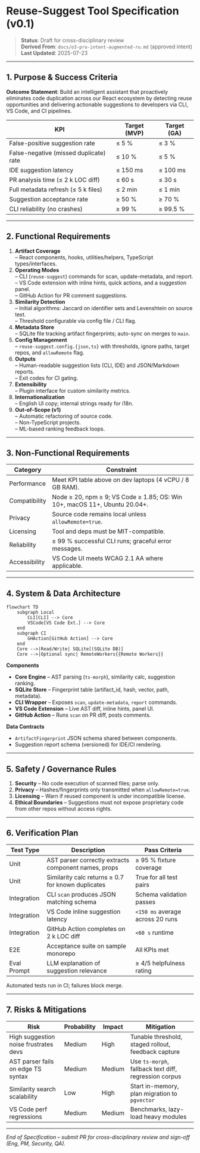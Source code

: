 # Reuse-Suggest Tool Specification (v0.1)

> **Status**: Draft for cross-disciplinary review  
> **Derived From**: `docs/o3-pro-intent-augmented-ru.md` (approved intent)  
> **Last Updated**: 2025-07-23

---

## 1. Purpose & Success Criteria

**Outcome Statement**: Build an intelligent assistant that proactively eliminates code duplication across our React ecosystem by detecting reuse opportunities and delivering actionable suggestions to developers via CLI, VS Code, and CI pipelines.

| KPI | Target (MVP) | Target (GA) |
|-----|--------------|-------------|
| False-positive suggestion rate | ≤ 5 % | ≤ 3 % |
| False-negative (missed duplicate) rate | ≤ 10 % | ≤ 5 % |
| IDE suggestion latency | ≤ 150 ms | ≤ 100 ms |
| PR analysis time (≤ 2 k LOC diff) | ≤ 60 s | ≤ 30 s |
| Full metadata refresh (≤ 5 k files) | ≤ 2 min | ≤ 1 min |
| Suggestion acceptance rate | ≥ 50 % | ≥ 70 % |
| CLI reliability (no crashes) | ≥ 99 % | ≥ 99.5 % |

---

## 2. Functional Requirements

1. **Artifact Coverage**  
   – React components, hooks, utilities/helpers, TypeScript types/interfaces.
2. **Operating Modes**  
   – CLI (`reuse-suggest`) commands for scan, update-metadata, and report.  
   – VS Code extension with inline hints, quick actions, and a suggestion panel.  
   – GitHub Action for PR comment suggestions.
3. **Similarity Detection**  
   – Initial algorithms: Jaccard on identifier sets and Levenshtein on source text.  
   – Threshold configurable via config file / CLI flag.
4. **Metadata Store**  
   – SQLite file tracking artifact fingerprints; auto-sync on merges to `main`.
5. **Config Management**  
   – `reuse-suggest.config.{json,ts}` with thresholds, ignore paths, target repos, and `allowRemote` flag.
6. **Outputs**  
   – Human-readable suggestion lists (CLI, IDE) and JSON/Markdown reports.  
   – Exit codes for CI gating.
7. **Extensibility**  
   – Plugin interface for custom similarity metrics.
8. **Internationalization**  
   – English UI copy; internal strings ready for i18n.
9. **Out-of-Scope (v1)**  
   – Automatic refactoring of source code.  
   – Non-TypeScript projects.  
   – ML-based ranking feedback loops.

---

## 3. Non-Functional Requirements

| Category | Constraint |
|----------|------------|
| Performance | Meet KPI table above on dev laptops (4 vCPU / 8 GB RAM). |
| Compatibility | Node ≥ 20, npm ≥ 9; VS Code ≥ 1.85; OS: Win 10+, macOS 11+, Ubuntu 20.04+. |
| Privacy | Source code remains local unless `allowRemote=true`. |
| Licensing | Tool and deps must be MIT-compatible. |
| Reliability | ≥ 99 % successful CLI runs; graceful error messages. |
| Accessibility | VS Code UI meets WCAG 2.1 AA where applicable. |

---

## 4. System & Data Architecture

```mermaid
flowchart TD
    subgraph Local
        CLI[CLI] --> Core
        VSCode[VS Code Ext.] --> Core
    end
    subgraph CI
        GHAction[GitHub Action] --> Core
    end
    Core -->|Read/Write| SQLite[(SQLite DB)]
    Core -->|Optional sync| RemoteWorkers{{Remote Workers}}
```

**Components**
- **Core Engine** – AST parsing (`ts-morph`), similarity calc, suggestion ranking.
- **SQLite Store** – Fingerprint table (artifact_id, hash, vector, path, metadata).
- **CLI Wrapper** – Exposes `scan`, `update-metadata`, `report` commands.
- **VS Code Extension** – Live AST diff, inline hints, panel UI.
- **GitHub Action** – Runs `scan` on PR diff, posts comments.

**Data Contracts**
- `ArtifactFingerprint` JSON schema shared between components.  
- Suggestion report schema (versioned) for IDE/CI rendering.

---

## 5. Safety / Governance Rules

1. **Security** – No code execution of scanned files; parse only.  
2. **Privacy** – Hashes/fingerprints only transmitted when `allowRemote=true`.  
3. **Licensing** – Warn if reused component is under incompatible license.  
4. **Ethical Boundaries** – Suggestions must not expose proprietary code from other repos without access rights.

---

## 6. Verification Plan

| Test Type | Description | Pass Criteria |
|-----------|-------------|---------------|
| Unit | AST parser correctly extracts component names, props | ≥ 95 % fixture coverage |
| Unit | Similarity calc returns ≥ 0.7 for known duplicates | True for all test pairs |
| Integration | CLI `scan` produces JSON matching schema | Schema validation passes |
| Integration | VS Code inline suggestion latency | `<150 ms` average across 20 runs |
| Integration | GitHub Action completes on 2 k LOC diff | `<60 s` runtime |
| E2E | Acceptance suite on sample monorepo | All KPIs met |
| Eval Prompt | LLM explanation of suggestion relevance | ≥ 4/5 helpfulness rating |

Automated tests run in CI; failures block merge.

---

## 7. Risks & Mitigations

| Risk | Probability | Impact | Mitigation |
|------|-------------|--------|-----------|
| High suggestion noise frustrates devs | Medium | High | Tunable threshold, staged rollout, feedback capture |
| AST parser fails on edge TS syntax | Medium | Medium | Use `ts-morph`, fallback text diff, regression corpus |
| Similarity search scalability | Low | High | Start in-memory, plan migration to `pgvector` |
| VS Code perf regressions | Medium | Medium | Benchmarks, lazy-load heavy modules |

---

*End of Specification – submit PR for cross-disciplinary review and sign-off (Eng, PM, Security, QA).* 